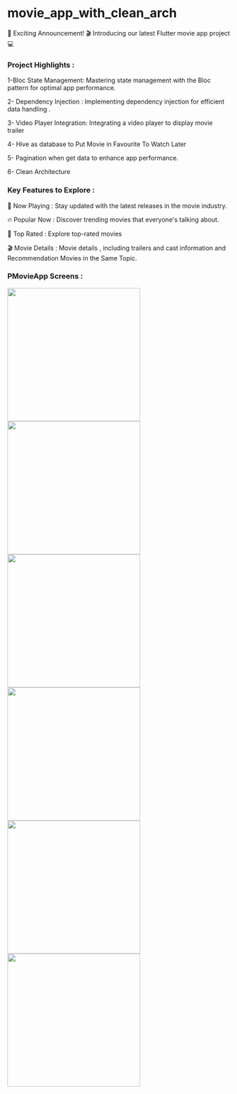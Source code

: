 # movie_app_with_clean_arch

🚀 Exciting Announcement! 🎬 Introducing our latest Flutter movie app project 💻


<h3>Project Highlights :</h3>

1-Bloc State Management: Mastering state management with the Bloc pattern for optimal app performance.

2- Dependency Injection : Implementing dependency injection for efficient data handling .

3- Video Player Integration: Integrating a video player to display movie trailer

4- Hive as database to Put Movie in Favourite To Watch Later

5- Pagination when get data to enhance app performance.

6- Clean Architecture 

<h3>Key Features to Explore :</h3>

🎥 Now Playing  : Stay updated with the latest releases in the movie industry.

🔥 Popular Now : Discover trending movies that everyone's talking about.

🌟 Top Rated : Explore top-rated movies 

🎬 Movie Details : Movie details , including trailers and cast information and Recommendation Movies in the Same Topic.

<h3>PMovieApp Screens :</h3>

<img src="https://github.com/AhmedElSayyadMohamed/movie_app_with_arch/assets/74414358/01a22d78-5185-43b9-95d0-674b6bb6e571" alter= 'homeScreen' width="300">
<img src="https://github.com/AhmedElSayyadMohamed/movie_app_with_arch/assets/74414358/2a42f1ec-d825-4ab7-ab47-17caa8d628f4" alter= 'watchlaterScreen' width="300">
<img src="https://github.com/AhmedElSayyadMohamed/movie_app_with_arch/assets/74414358/b32c2024-080c-416c-8c38-d8ffec43dce6" alter= 'seeMoreMoviesScreen' width="300">

<img src="https://github.com/AhmedElSayyadMohamed/movie_app_with_arch/assets/74414358/4456529c-1db5-464e-9229-c2353e8a2819" alter= 'movieDetailsScreen' width="300">
<img src="https://github.com/AhmedElSayyadMohamed/movie_app_with_arch/assets/74414358/4302b42a-43ed-482e-b0d7-03cb62a8b5ed" alter= 'movieDetailsScreen' width="300">
<img src="https://github.com/AhmedElSayyadMohamed/movie_app_with_arch/assets/74414358/5a47e2dd-2532-4ab9-be57-c696aafbeff5" alter= 'movieDetailsScreen' width="300">


